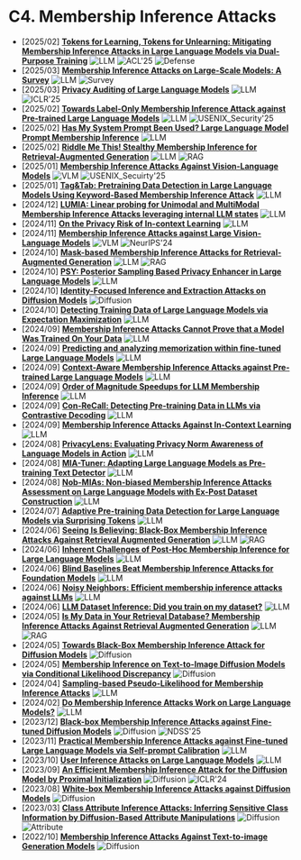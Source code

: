 # C4. Membership Inference Attacks
- [2025/02] **[Tokens for Learning, Tokens for Unlearning: Mitigating Membership Inference Attacks in Large Language Models via Dual-Purpose Training](https://arxiv.org/abs/2502.19726)** ![LLM](https://img.shields.io/badge/LLM-589cf4) ![ACL'25](https://img.shields.io/badge/ACL'25-f1b800) ![Defense](https://img.shields.io/badge/Defense-87b800)
- [2025/03] **[Membership Inference Attacks on Large-Scale Models: A Survey](https://arxiv.org/abs/2503.19338)** ![LLM](https://img.shields.io/badge/LLM-589cf4) ![Survey](https://img.shields.io/badge/Survey-87b800)
- [2025/03] **[Privacy Auditing of Large Language Models](https://arxiv.org/abs/2503.06808)** ![LLM](https://img.shields.io/badge/LLM-589cf4) ![ICLR'25](https://img.shields.io/badge/ICLR'25-f1b800)
- [2025/02] **[Towards Label-Only Membership Inference Attack against Pre-trained Large Language Models](https://arxiv.org/abs/2502.18943)** ![LLM](https://img.shields.io/badge/LLM-589cf4) ![USENIX_Security'25](https://img.shields.io/badge/USENIX_Security'25-f1b800)
- [2025/02] **[Has My System Prompt Been Used? Large Language Model Prompt Membership Inference](https://arxiv.org/abs/2502.09974)** ![LLM](https://img.shields.io/badge/LLM-589cf4)
- [2025/02] **[Riddle Me This! Stealthy Membership Inference for Retrieval-Augmented Generation](https://arxiv.org/abs/2502.00306)** ![LLM](https://img.shields.io/badge/LLM-589cf4) ![RAG](https://img.shields.io/badge/RAG-87b800)
- [2025/01] **[Membership Inference Attacks Against Vision-Language Models](https://arxiv.org/abs/2501.18624)** ![VLM](https://img.shields.io/badge/VLM-c7688b) ![USENIX_Secuirty'25](https://img.shields.io/badge/USENIX_Secuirty'25-f1b800)
- [2025/01] **[Tag&Tab: Pretraining Data Detection in Large Language Models Using Keyword-Based Membership Inference Attack](https://arxiv.org/abs/2501.08454)** ![LLM](https://img.shields.io/badge/LLM-589cf4)
- [2024/12] **[LUMIA: Linear probing for Unimodal and MultiModal Membership Inference Attacks leveraging internal LLM states](https://arxiv.org/abs/2411.19876)** ![LLM](https://img.shields.io/badge/LLM-589cf4)
- [2024/11] **[On the Privacy Risk of In-context Learning](https://arxiv.org/abs/2411.10512)** ![LLM](https://img.shields.io/badge/LLM-589cf4)
- [2024/11] **[Membership Inference Attacks against Large Vision-Language Models](https://arxiv.org/abs/2411.02902)** ![VLM](https://img.shields.io/badge/VLM-c7688b) ![NeurIPS'24](https://img.shields.io/badge/NeurIPS'24-f1b800)
- [2024/10] **[Mask-based Membership Inference Attacks for Retrieval-Augmented Generation](https://arxiv.org/abs/2410.20142)** ![LLM](https://img.shields.io/badge/LLM-589cf4) ![RAG](https://img.shields.io/badge/RAG-87b800)
- [2024/10] **[PSY: Posterior Sampling Based Privacy Enhancer in Large Language Models](https://arxiv.org/abs/2410.18824)** ![LLM](https://img.shields.io/badge/LLM-589cf4)
- [2024/10] **[Identity-Focused Inference and Extraction Attacks on Diffusion Models](https://arxiv.org/abs/2410.10177)** ![Diffusion](https://img.shields.io/badge/Diffusion-a99cf4)
- [2024/10] **[Detecting Training Data of Large Language Models via Expectation Maximization](https://arxiv.org/abs/2410.07582)** ![LLM](https://img.shields.io/badge/LLM-589cf4)
- [2024/09] **[Membership Inference Attacks Cannot Prove that a Model Was Trained On Your Data](https://arxiv.org/abs/2409.19798)** ![LLM](https://img.shields.io/badge/LLM-589cf4)
- [2024/09] **[Predicting and analyzing memorization within fine-tuned Large Language Models](https://arxiv.org/abs/2409.18858)** ![LLM](https://img.shields.io/badge/LLM-589cf4)
- [2024/09] **[Context-Aware Membership Inference Attacks against Pre-trained Large Language Models](https://arxiv.org/abs/2409.13745)** ![LLM](https://img.shields.io/badge/LLM-589cf4)
- [2024/09] **[Order of Magnitude Speedups for LLM Membership Inference](https://arxiv.org/abs/2409.14513)** ![LLM](https://img.shields.io/badge/LLM-589cf4)
- [2024/09] **[Con-ReCall: Detecting Pre-training Data in LLMs via Contrastive Decoding](https://arxiv.org/abs/2409.03363)** ![LLM](https://img.shields.io/badge/LLM-589cf4)
- [2024/09] **[Membership Inference Attacks Against In-Context Learning](https://arxiv.org/abs/2409.01380)** ![LLM](https://img.shields.io/badge/LLM-589cf4)
- [2024/08] **[PrivacyLens: Evaluating Privacy Norm Awareness of Language Models in Action](https://arxiv.org/abs/2409.00138)** ![LLM](https://img.shields.io/badge/LLM-589cf4)
- [2024/08] **[MIA-Tuner: Adapting Large Language Models as Pre-training Text Detector](https://arxiv.org/abs/2408.08661)** ![LLM](https://img.shields.io/badge/LLM-589cf4)
- [2024/08] **[Nob-MIAs: Non-biased Membership Inference Attacks Assessment on Large Language Models with Ex-Post Dataset Construction](https://arxiv.org/abs/2408.05968)** ![LLM](https://img.shields.io/badge/LLM-589cf4)
- [2024/07] **[Adaptive Pre-training Data Detection for Large Language Models via Surprising Tokens](https://arxiv.org/abs/2407.21248)** ![LLM](https://img.shields.io/badge/LLM-589cf4)
- [2024/06] **[Seeing Is Believing: Black-Box Membership Inference Attacks Against Retrieval Augmented Generation](https://arxiv.org/abs/2406.19234)** ![LLM](https://img.shields.io/badge/LLM-589cf4) ![RAG](https://img.shields.io/badge/RAG-87b800)
- [2024/06] **[Inherent Challenges of Post-Hoc Membership Inference for Large Language Models](https://arxiv.org/abs/2406.17975)** ![LLM](https://img.shields.io/badge/LLM-589cf4)
- [2024/06] **[Blind Baselines Beat Membership Inference Attacks for Foundation Models](https://arxiv.org/abs/2406.16201)** ![LLM](https://img.shields.io/badge/LLM-589cf4)
- [2024/06] **[Noisy Neighbors: Efficient membership inference attacks against LLMs](https://arxiv.org/abs/2406.16565)** ![LLM](https://img.shields.io/badge/LLM-589cf4)
- [2024/06] **[LLM Dataset Inference: Did you train on my dataset?](https://arxiv.org/abs/2406.06443)** ![LLM](https://img.shields.io/badge/LLM-589cf4)
- [2024/05] **[Is My Data in Your Retrieval Database? Membership Inference Attacks Against Retrieval Augmented Generation](https://arxiv.org/abs/2405.20446)** ![LLM](https://img.shields.io/badge/LLM-589cf4) ![RAG](https://img.shields.io/badge/RAG-87b800)
- [2024/05] **[Towards Black-Box Membership Inference Attack for Diffusion Models](https://arxiv.org/abs/2405.20771)** ![Diffusion](https://img.shields.io/badge/Diffusion-a99cf4)
- [2024/05] **[Membership Inference on Text-to-Image Diffusion Models via Conditional Likelihood Discrepancy](https://arxiv.org/abs/2405.14800)** ![Diffusion](https://img.shields.io/badge/Diffusion-a99cf4)
- [2024/04] **[Sampling-based Pseudo-Likelihood for Membership Inference Attacks](https://arxiv.org/abs/2404.11262)** ![LLM](https://img.shields.io/badge/LLM-589cf4)
- [2024/02] **[Do Membership Inference Attacks Work on Large Language Models?](https://arxiv.org/abs/2402.07841)** ![LLM](https://img.shields.io/badge/LLM-589cf4)
- [2023/12] **[Black-box Membership Inference Attacks against Fine-tuned Diffusion Models](https://arxiv.org/abs/2312.08207)** ![Diffusion](https://img.shields.io/badge/Diffusion-a99cf4) ![NDSS'25](https://img.shields.io/badge/NDSS'25-f1b800)
- [2023/11] **[Practical Membership Inference Attacks against Fine-tuned Large Language Models via Self-prompt Calibration](https://arxiv.org/abs/2311.06062)** ![LLM](https://img.shields.io/badge/LLM-589cf4)
- [2023/10] **[User Inference Attacks on Large Language Models](https://arxiv.org/abs/2310.09266)** ![LLM](https://img.shields.io/badge/LLM-589cf4)
- [2023/09] **[An Efficient Membership Inference Attack for the Diffusion Model by Proximal Initialization](https://openreview.net/forum?id=rpH9FcCEV6)** ![Diffusion](https://img.shields.io/badge/Diffusion-a99cf4) ![ICLR'24](https://img.shields.io/badge/ICLR'24-f1b800)
- [2023/08] **[White-box Membership Inference Attacks against Diffusion Models](https://arxiv.org/abs/2308.06405)** ![Diffusion](https://img.shields.io/badge/Diffusion-a99cf4)
- [2023/03] **[Class Attribute Inference Attacks: Inferring Sensitive Class Information by Diffusion-Based Attribute Manipulations](https://arxiv.org/abs/2303.09289)** ![Diffusion](https://img.shields.io/badge/Diffusion-a99cf4) ![Attribute](https://img.shields.io/badge/Attribute-87b800)
- [2022/10] **[Membership Inference Attacks Against Text-to-image Generation Models](https://arxiv.org/abs/2210.00968)** ![Diffusion](https://img.shields.io/badge/Diffusion-a99cf4)
